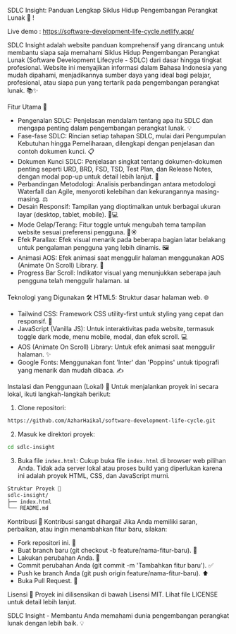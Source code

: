 SDLC Insight: Panduan Lengkap Siklus Hidup Pengembangan Perangkat Lunak 🚀
!

Live demo : https://software-development-life-cycle.netlify.app/

SDLC Insight adalah website panduan komprehensif yang dirancang untuk membantu siapa saja memahami Siklus Hidup Pengembangan Perangkat Lunak (Software Development Lifecycle - SDLC) dari dasar hingga tingkat profesional. Website ini menyajikan informasi dalam Bahasa Indonesia yang mudah dipahami, menjadikannya sumber daya yang ideal bagi pelajar, profesional, atau siapa pun yang tertarik pada pengembangan perangkat lunak. 📚✨

Fitur Utama 🌟
- Pengenalan SDLC: Penjelasan mendalam tentang apa itu SDLC dan mengapa penting dalam pengembangan perangkat lunak. 💡
- Fase-fase SDLC: Rincian setiap tahapan SDLC, mulai dari Pengumpulan Kebutuhan hingga Pemeliharaan, dilengkapi dengan penjelasan dan contoh dokumen kunci. 📋
- Dokumen Kunci SDLC: Penjelasan singkat tentang dokumen-dokumen penting seperti URD, BRD, FSD, TSD, Test Plan, dan Release Notes, dengan modal pop-up untuk detail lebih lanjut. 📄
- Perbandingan Metodologi: Analisis perbandingan antara metodologi Waterfall dan Agile, menyoroti kelebihan dan kekurangannya masing-masing. ⚖️
- Desain Responsif: Tampilan yang dioptimalkan untuk berbagai ukuran layar (desktop, tablet, mobile). 📱💻
- Mode Gelap/Terang: Fitur toggle untuk mengubah tema tampilan website sesuai preferensi pengguna. 🌙☀️
- Efek Parallax: Efek visual menarik pada beberapa bagian latar belakang untuk pengalaman pengguna yang lebih dinamis. 🖼️
- Animasi AOS: Efek animasi saat menggulir halaman menggunakan AOS (Animate On Scroll) Library. 💫
- Progress Bar Scroll: Indikator visual yang menunjukkan seberapa jauh pengguna telah menggulir halaman. 📊

Teknologi yang Digunakan 🛠️
HTML5: Struktur dasar halaman web. 🌐
- Tailwind CSS: Framework CSS utility-first untuk styling yang cepat dan responsif. 🎨
- JavaScript (Vanilla JS): Untuk interaktivitas pada website, termasuk toggle dark mode, menu mobile, modal, dan efek scroll. 💻
- AOS (Animate On Scroll) Library: Untuk efek animasi saat menggulir halaman. ✨
- Google Fonts: Menggunakan font 'Inter' dan 'Poppins' untuk tipografi yang menarik dan mudah dibaca. ✍️

Instalasi dan Penggunaan (Lokal) 🚀
Untuk menjalankan proyek ini secara lokal, ikuti langkah-langkah berikut:

1. Clone repositori:
```bash
https://github.com/AzharHaikal/software-development-life-cycle.git
```

2. Masuk ke direktori proyek:
```bash
cd sdlc-insight
```

3. Buka file `index.html`:
Cukup buka file `index.html` di browser web pilihan Anda. Tidak ada server lokal atau proses build yang diperlukan karena ini adalah proyek HTML, CSS, dan JavaScript murni.
```bash
Struktur Proyek 📂
sdlc-insight/
├── index.html
└── README.md
```

Kontribusi 👋
Kontribusi sangat dihargai! Jika Anda memiliki saran, perbaikan, atau ingin menambahkan fitur baru, silakan:
- Fork repositori ini. 🍴
- Buat branch baru (git checkout -b feature/nama-fitur-baru). 🌿
- Lakukan perubahan Anda. 📝
- Commit perubahan Anda (git commit -m 'Tambahkan fitur baru'). ✅
- Push ke branch Anda (git push origin feature/nama-fitur-baru). ⬆️
- Buka Pull Request. 🤝

Lisensi 📜
Proyek ini dilisensikan di bawah Lisensi MIT. Lihat file LICENSE untuk detail lebih lanjut.

SDLC Insight - Membantu Anda memahami dunia pengembangan perangkat lunak dengan lebih baik. 💡
